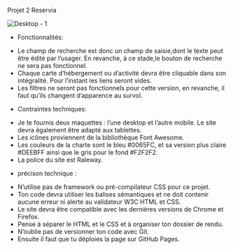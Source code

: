 Projet 2 Reservia



![Desktop - 1](https://user-images.githubusercontent.com/61310906/134330724-32d6d378-38ce-4e02-87d1-8d7226dd65d0.png)



* Fonctionnalités: 
 
- Le champ de recherche est donc un champ de saisie,dont le texte peut être édité par l’usager. 
  En revanche, à ce stade,le bouton de recherche ne sera pas fonctionnel.
- Chaque carte d’hébergement ou d’activité devra être cliquable dans son intégralité. Pour l’instant les liens seront vides.
- Les filtres ne seront pas fonctionnels pour cette version, en revanche, il faut qu’ils changent d’apparence au survol.


* Contraintes techniques: 

- Je te fournis deux maquettes : l’une desktop et l’autre mobile. Le site devra également être adapté aux tablettes.
- Les icônes proviennent de la bibliothèque Font Awesome.
- Les couleurs de la charte sont le bleu #0065FC, et sa version plus claire #DEEBFF ainsi que le gris pour le fond #F2F2F2.
- La police du site est Raleway.


 * précison technique : 
 
- N’utilise pas de framework ou pré-compilateur CSS pour ce projet. 
- Ton code devra utiliser les balises sémantiques et ne doit contenir aucune erreur ni alerte au validateur W3C HTML et CSS.
- Le site devra être compatible avec les dernières versions de Chrome et Firefox.
- Pense à séparer le HTML et le CSS et à organiser ton dossier de rendu.
- N’oublie pas de versionner ton code avec Git.
- Ensuite il faut que tu déploies la page sur GitHub Pages.

